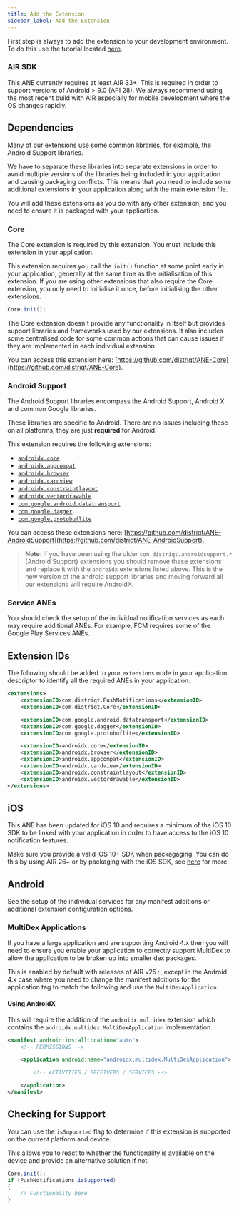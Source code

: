 ```yaml
---
title: Add the Extension
sidebar_label: Add the Extension
---
```


First step is always to add the extension to your development environment. 
To do this use the tutorial located [here](/docs/tutorials/getting-started).


### AIR SDK


This ANE currently requires at least AIR 33+. This is required in order to support versions of Android > 9.0 (API 28). We always recommend using the most recent build with AIR especially for mobile development where the OS changes rapidly.



## Dependencies

Many of our extensions use some common libraries, for example, the Android Support libraries.

We have to separate these libraries into separate extensions in order to avoid multiple versions of the libraries being included in your application and causing packaging conflicts. This means that you need to include some additional extensions in your application along with the main extension file.

You will add these extensions as you do with any other extension, and you need to ensure it is packaged with your application.


### Core 

The Core extension is required by this extension. You must include this extension in your application.

This extension requires you call the `init()` function at some point early in your application, generally at the same time as the initialisation of this extension. If you are using other extensions that also require the Core extension, you only need to initialise it once, before initialising the other extensions.

```actionscript
Core.init();
```

The Core extension doesn't provide any functionality in itself but provides support libraries and frameworks used by our extensions.
It also includes some centralised code for some common actions that can cause issues if they are implemented in each individual extension.

You can access this extension here: [https://github.com/distriqt/ANE-Core](https://github.com/distriqt/ANE-Core).


### Android Support

The Android Support libraries encompass the Android Support, Android X and common Google libraries. 

These libraries are specific to Android. There are no issues including these on all platforms, they are just **required** for Android.

This extension requires the following extensions:

- [`androidx.core`](https://github.com/distriqt/ANE-AndroidSupport/raw/master/lib/androidx.core.ane)
- [`androidx.appcompat`](https://github.com/distriqt/ANE-AndroidSupport/raw/master/lib/androidx.core.ane)
- [`androidx.browser`](https://github.com/distriqt/ANE-AndroidSupport/raw/master/lib/androidx.browser.ane)
- [`androidx.cardview`](https://github.com/distriqt/ANE-AndroidSupport/raw/master/lib/androidx.browser.ane)
- [`androidx.constraintlayout`](https://github.com/distriqt/ANE-AndroidSupport/raw/master/lib/androidx.browser.ane)
- [`androidx.vectordrawable`](https://github.com/distriqt/ANE-AndroidSupport/raw/master/lib/androidx.browser.ane)
- [`com.google.android.datatransport`](https://github.com/distriqt/ANE-AndroidSupport/raw/master/lib/com.google.android.datatransport.ane)
- [`com.google.dagger`](https://github.com/distriqt/ANE-AndroidSupport/raw/master/lib/com.google.dagger.ane)
- [`com.google.protobuflite`](https://github.com/distriqt/ANE-AndroidSupport/raw/master/lib/com.google.protobuflite.ane)

You can access these extensions here: [https://github.com/distriqt/ANE-AndroidSupport](https://github.com/distriqt/ANE-AndroidSupport).


>
> **Note**: if you have been using the older `com.distriqt.androidsupport.*` (Android Support) extensions you should remove these extensions and replace it with the `androidx` extensions listed above. This is the new version of the android support libraries and moving forward all our extensions will require AndroidX.
>



### Service ANEs

You should check the setup of the individual notification services as each may require additional ANEs.
For example, FCM requires some of the Google Play Services ANEs. 




## Extension IDs

The following should be added to your `extensions` node in your application descriptor to identify all the required ANEs in your application:

```xml
<extensions>
	<extensionID>com.distriqt.PushNotifications</extensionID>
	<extensionID>com.distriqt.Core</extensionID>

	<extensionID>com.google.android.datatransport</extensionID>
	<extensionID>com.google.dagger</extensionID>
	<extensionID>com.google.protobuflite</extensionID>

	<extensionID>androidx.core</extensionID>
	<extensionID>androidx.browser</extensionID>
	<extensionID>androidx.appcompat</extensionID>
	<extensionID>androidx.cardview</extensionID>
	<extensionID>androidx.constraintlayout</extensionID>
	<extensionID>androidx.vectordrawable</extensionID>
</extensions>
```



## iOS

This ANE has been updated for iOS 10 and requires a minimum of the iOS 10 SDK to be linked with your application
in order to have access to the iOS 10 notification features.

Make sure you provide a valid iOS 10+ SDK when packagaging. You can do this by using AIR 26+ or by packaging with the iOS SDK, see [here](/docs/tutorials/getting-started#ios) for more.



## Android

See the setup of the individual services for any manifest additions or additional extension configuration options.


### MultiDex Applications 

If you have a large application and are supporting Android 4.x then you will need to ensure you enable your application to correctly support MultiDex to allow the application to be broken up into smaller dex packages.

This is enabled by default with releases of AIR v25+, except in the Android 4.x case where you need to change the manifest additions for the application tag to match the following and use the `MultiDexApplication`.


#### Using AndroidX

This will require the addition of the `androidx.multidex` extension which contains the `androidx.multidex.MultiDexApplication` implementation.

```xml
<manifest android:installLocation="auto">
	<!-- PERMISSIONS -->

	<application android:name="androidx.multidex.MultiDexApplication">

		<!-- ACTIVITIES / RECEIVERS / SERVICES -->

	</application>
</manifest>
```




## Checking for Support

You can use the `isSupported` flag to determine if this extension is supported on the current platform and device.

This allows you to react to whether the functionality is available on the device and provide an alternative solution if not.


```actionscript
Core.init();
if (PushNotifications.isSupported)
{
	// Functionality here
}
```

